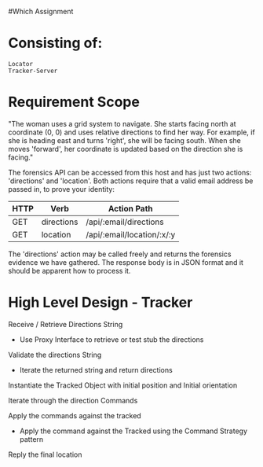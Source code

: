 #Which Assignment

# Consisting of:
    Locator
    Tracker-Server

# Requirement Scope

"The woman uses a grid system to navigate. She starts facing north at coordinate (0, 0) and uses relative directions to find her way. For example, if she is heading east and turns 'right', she will be facing south. When she moves 'forward', her coordinate is updated based on the direction she is facing."

The forensics API can be accessed from this host and has just two actions: 'directions' and 'location'. Both actions require that a valid email address be passed in, to prove your identity:

| HTTP | Verb      | 	Action Path                |
| ---- | --------- |-----------------------------|
|GET  |	directions | 	/api/:email/directions     |
|GET  |	location  | 	/api/:email/location/:x/:y |

The 'directions' action may be called freely and returns the forensics evidence we have gathered. The response body is in JSON format and it should be apparent how to process it.

# High Level Design - Tracker

Receive / Retrieve Directions String
- Use Proxy Interface to retrieve or test stub the directions

Validate the directions String
- Iterate the returned string and return directions

Instantiate the Tracked Object with initial position and Initial orientation

Iterate through the direction Commands

Apply the commands against the tracked
- Apply the command against the Tracked using the Command Strategy pattern

Reply the final location

